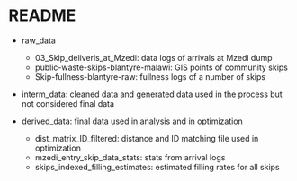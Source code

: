 # README

- raw_data
	- 03_Skip_deliveris_at_Mzedi: data logs of arrivals at Mzedi dump
	- public-waste-skips-blantyre-malawi: GIS points of community skips
	- Skip-fullness-blantyre-raw: fullness logs of a number of skips

- interm_data: cleaned data and generated data used in the process 
but not considered final data

- derived_data: final data used in analysis and in optimization
	- dist_matrix_ID_filtered: distance and ID matching file used in optimization
	- mzedi_entry_skip_data_stats: stats from arrival logs
	- skips_indexed_filling_estimates: estimated filling rates for all skips
